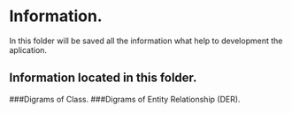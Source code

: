 # Information.
In this folder will be saved all the information what help to development the aplication.

## Information located in this folder.
###Digrams of Class.
###Digrams of Entity Relationship (DER).

